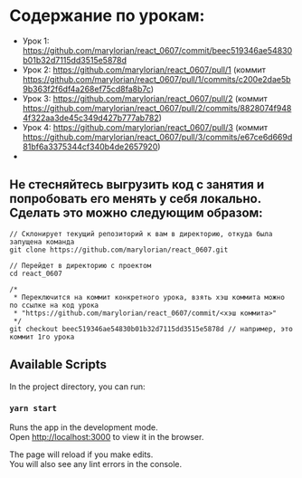 # Содержание по урокам:

- Урок 1: https://github.com/marylorian/react_0607/commit/beec519346ae54830b01b32d7115dd3515e5878d
- Урок 2: https://github.com/marylorian/react_0607/pull/1 (коммит https://github.com/marylorian/react_0607/pull/1/commits/c200e2dae5b9b363f2f6df4a268ef75cd8fa8b7c)
- Урок 3: https://github.com/marylorian/react_0607/pull/2 (коммит https://github.com/marylorian/react_0607/pull/2/commits/8828074f9484f322aa3de45c349d427b777ab782)
- Урок 4: https://github.com/marylorian/react_0607/pull/3 (коммит https://github.com/marylorian/react_0607/pull/3/commits/e67ce6d669d81bf6a3375344cf340b4de2657920)
- 

## Не стесняйтесь выгрузить код с занятия и попробовать его менять у себя локально. Сделать это можно следующим образом:

``` 
// Склонирует текущий репозиторий к вам в директорию, откуда была запущена команда
git clone https://github.com/marylorian/react_0607.git

// Перейдет в директорию с проектом
cd react_0607

/* 
 * Переключится на коммит конкретного урока, взять хэш коммита можно по ссылке на код урока 
 * "https://github.com/marylorian/react_0607/commit/<хэш коммита>"
 */
git checkout beec519346ae54830b01b32d7115dd3515e5878d // например, это коммит 1го урока
```

## Available Scripts

In the project directory, you can run:

### `yarn start`

Runs the app in the development mode.\
Open [http://localhost:3000](http://localhost:3000) to view it in the browser.

The page will reload if you make edits.\
You will also see any lint errors in the console.

